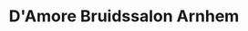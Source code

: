 ---
address: Looierstraat 25
title: D'Amore Bruidssalon Arnhem
city: Arnhem
zip: 6811 AV
country: Netherlands
lat: 51.983233
lng: 5.910575
phone: 026 4425733
email: info@damore.nl
url: 
---